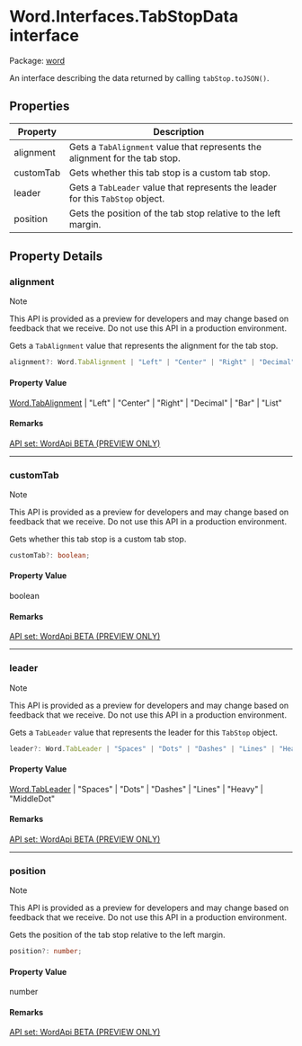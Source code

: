 # Word.Interfaces.TabStopData interface

Package: [word](/en-us/javascript/api/word)

An interface describing the data returned by calling `tabStop.toJSON()`.

## Properties

| Property   | Description                                                                 |
|------------|-----------------------------------------------------------------------------|
| alignment  | Gets a `TabAlignment` value that represents the alignment for the tab stop. |
| customTab  | Gets whether this tab stop is a custom tab stop.                            |
| leader     | Gets a `TabLeader` value that represents the leader for this `TabStop` object. |
| position   | Gets the position of the tab stop relative to the left margin.              |

## Property Details

### alignment

Note

This API is provided as a preview for developers and may change based on feedback that we receive. Do not use this API in a production environment.

Gets a `TabAlignment` value that represents the alignment for the tab stop.

```typescript
alignment?: Word.TabAlignment | "Left" | "Center" | "Right" | "Decimal" | "Bar" | "List";
```

#### Property Value
[Word.TabAlignment](/en-us/javascript/api/word/word.tabalignment) | "Left" | "Center" | "Right" | "Decimal" | "Bar" | "List"

#### Remarks
[API set: WordApi BETA (PREVIEW ONLY)](/en-us/javascript/api/requirement-sets/word/word-api-requirement-sets)

---

### customTab

Note

This API is provided as a preview for developers and may change based on feedback that we receive. Do not use this API in a production environment.

Gets whether this tab stop is a custom tab stop.

```typescript
customTab?: boolean;
```

#### Property Value
boolean

#### Remarks
[API set: WordApi BETA (PREVIEW ONLY)](/en-us/javascript/api/requirement-sets/word/word-api-requirement-sets)

---

### leader

Note

This API is provided as a preview for developers and may change based on feedback that we receive. Do not use this API in a production environment.

Gets a `TabLeader` value that represents the leader for this `TabStop` object.

```typescript
leader?: Word.TabLeader | "Spaces" | "Dots" | "Dashes" | "Lines" | "Heavy" | "MiddleDot";
```

#### Property Value
[Word.TabLeader](/en-us/javascript/api/word/word.tableader) | "Spaces" | "Dots" | "Dashes" | "Lines" | "Heavy" | "MiddleDot"

#### Remarks
[API set: WordApi BETA (PREVIEW ONLY)](/en-us/javascript/api/requirement-sets/word/word-api-requirement-sets)

---

### position

Note

This API is provided as a preview for developers and may change based on feedback that we receive. Do not use this API in a production environment.

Gets the position of the tab stop relative to the left margin.

```typescript
position?: number;
```

#### Property Value
number

#### Remarks
[API set: WordApi BETA (PREVIEW ONLY)](/en-us/javascript/api/requirement-sets/word/word-api-requirement-sets)
